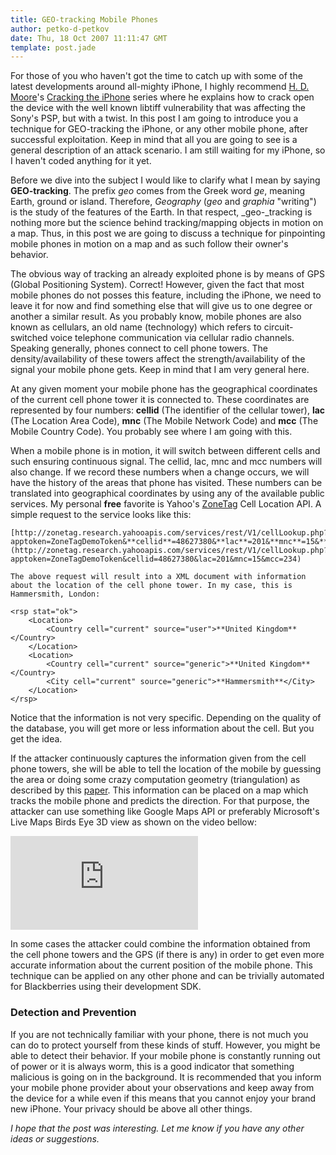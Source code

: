 ```yaml
---
title: GEO-tracking Mobile Phones
author: petko-d-petkov
date: Thu, 18 Oct 2007 11:11:47 GMT
template: post.jade
---
```


For those of you who haven't got the time to catch up with some of the latest developments around all-mighty iPhone, I highly recommend [H. D. Moore](http://www.metasploit.com/)'s [Cracking the iPhone](http://blog.metasploit.com/2007/10/cracking-iphone-part-21.html) series where he explains how to crack open the device with the well known libtiff vulnerability that was affecting the Sony's PSP, but with a twist. In this post I am going to introduce you a technique for GEO-tracking the iPhone, or any other mobile phone, after successful exploitation. Keep in mind that all you are going to see is a general description of an attack scenario. I am still waiting for my iPhone, so I haven't coded anything for it yet.

Before we dive into the subject I would like to clarify what I mean by saying **GEO-tracking**. The prefix _geo_ comes from the Greek word _ge_, meaning Earth, ground or island. Therefore, _Geography_ (_geo_ and _graphia_ "writing") is the study of the features of the Earth. In that respect, _geo-_tracking is nothing more but the science behind tracking/mapping objects in motion on a map. Thus, in this post we are going to discuss a technique for pinpointing mobile phones in motion on a map and as such follow their owner's behavior.

The obvious way of tracking an already exploited phone is by means of GPS (Global Positioning System). Correct! However, given the fact that most mobile phones do not posses this feature, including the iPhone, we need to leave it for now and find something else that will give us to one degree or another a similar result. As you probably know, mobile phones are also known as cellulars, an old name (technology) which refers to circuit-switched voice telephone communication via cellular radio channels. Speaking generally, phones connect to cell phone towers. The density/availability of these towers affect the strength/availability of the signal your mobile phone gets. Keep in mind that I am very general here.

At any given moment your mobile phone has the geographical coordinates of the current cell phone tower it is connected to. These coordinates are represented by four numbers: **cellid** (The identifier of the cellular tower), **lac** (The Location Area Code), **mnc** (The Mobile Network Code) and **mcc** (The Mobile Country Code). You probably see where I am going with this.

When a mobile phone is in motion, it will switch between different cells and such ensuring continuous signal. The cellid, lac, mnc and mcc numbers will also change. If we record these numbers when a change occurs, we will have the history of the areas that phone has visited. These numbers can be translated into geographical coordinates by using any of the available public services. My personal **free** favorite is Yahoo's [ZoneTag](http://developer.yahoo.com/yrb/zonetag/locatecell.html) Cell Location API. A simple request to the service looks like this:

    [http://zonetag.research.yahooapis.com/services/rest/V1/cellLookup.php?apptoken=ZoneTagDemoToken&**cellid**=48627380&**lac**=201&**mnc**=15&**mcc**=234](http://zonetag.research.yahooapis.com/services/rest/V1/cellLookup.php?apptoken=ZoneTagDemoToken&cellid=48627380&lac=201&mnc=15&mcc=234)

    The above request will result into a XML document with information about the location of the cell phone tower. In my case, this is Hammersmith, London:

    <rsp stat="ok">
    	<Location>
    		<Country cell="current" source="user">**United Kingdom**</Country>
    	</Location>
    	<Location>
    		<Country cell="current" source="generic">**United Kingdom**</Country>
    		<City cell="current" source="generic">**Hammersmith**</City>
    	</Location>
    </rsp>

Notice that the information is not very specific. Depending on the quality of the database, you will get more or less information about the cell. But you get the idea.

If the attacker continuously captures the information given from the cell phone towers, she will be able to tell the location of the mobile by guessing the area or doing some crazy computation geometry (triangulation) as described by this [paper](http://www.ncg.knaw.nl/Publicaties/Groen/pdf/44VanOosterom.pdf). This information can be placed on a map which tracks the mobile phone and predicts the direction. For that purpose, the attacker can use something like Google Maps API or preferably Microsoft's Live Maps Birds Eye 3D view as shown on the video bellow:

<iframe class="video" src="http://www.youtube.com/embed/r4L4T1pUZUU" frameborder="0" allowfullscreen></iframe>

In some cases the attacker could combine the information obtained from the cell phone towers and the GPS (if there is any) in order to get even more accurate information about the current position of the mobile phone. This technique can be applied on any other phone and can be trivially automated for Blackberries using their development SDK.

### Detection and Prevention

If you are not technically familiar with your phone, there is not much you can do to protect yourself from these kinds of stuff. However, you might be able to detect their behavior. If your mobile phone is constantly running out of power or it is always worm, this is a good indicator that something malicious is going on in the background. It is recommended that you inform your mobile phone provider about your observations and keep away from the device for a while even if this means that you cannot enjoy your brand new iPhone. Your privacy should be above all other things.

_I hope that the post was interesting. Let me know if you have any other ideas or suggestions._
